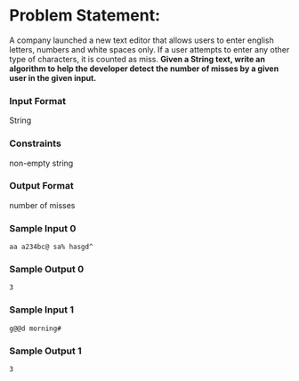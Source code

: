 # Problem Statement:

A company launched a new text editor that allows users to enter english letters, numbers and white spaces only. If a user attempts to enter any other type of characters, it is counted as miss. __Given a String text, write an algorithm to help the developer detect the number of misses by a given user in the given input.__

### Input Format

String

### Constraints

non-empty string

### Output Format

number of misses

### Sample Input 0
```
aa a234bc@ sa% hasgd^
```
### Sample Output 0
```
3
```
### Sample Input 1
```
g@@d morning#
```
### Sample Output 1
```
3
```
